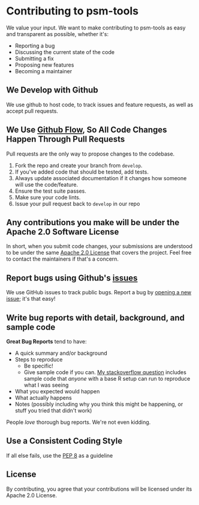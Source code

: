 # Contributing to psm-tools
We value your input. We want to make contributing to psm-tools as easy and transparent as possible, whether it's:

- Reporting a bug
- Discussing the current state of the code
- Submitting a fix
- Proposing new features
- Becoming a maintainer

## We Develop with Github
We use github to host code, to track issues and feature requests, as well as accept pull requests.

## We Use [Github Flow](https://docs.github.com/en/get-started/quickstart/github-flow), So All Code Changes Happen Through Pull Requests
Pull requests are the only way to propose changes to the codebase.

1. Fork the repo and create your branch from `develop`.
2. If you've added code that should be tested, add tests.
3. Always update associated documentation if it changes how someone will use the code/feature.
4. Ensure the test suite passes.
5. Make sure your code lints.
6. Issue your pull request back to `develop` in our repo

## Any contributions you make will be under the Apache 2.0 Software License
In short, when you submit code changes, your submissions are understood to be under the same [Apache 2.0 License](http://www.apache.org/licenses/LICENSE-2.0) that covers the project. Feel free to contact the maintainers if that's a concern.

## Report bugs using Github's [issues](https://github.com/pensando/psm-tools/issues)
We use GitHub issues to track public bugs. Report a bug by [opening a new issue](); it's that easy!

## Write bug reports with detail, background, and sample code

**Great Bug Reports** tend to have:

- A quick summary and/or background
- Steps to reproduce
  - Be specific!
  - Give sample code if you can. [My stackoverflow question](http://stackoverflow.com/q/12488905/180626) includes sample code that *anyone* with a base R setup can run to reproduce what I was seeing
- What you expected would happen
- What actually happens
- Notes (possibly including why you think this might be happening, or stuff you tried that didn't work)

People *love* thorough bug reports. We're not even kidding.

## Use a Consistent Coding Style
If all else fails, use the [PEP 8](https://pep8.org/) as a guideline


## License
By contributing, you agree that your contributions will be licensed under its Apache 2.0 License.
